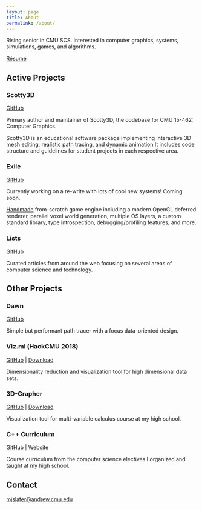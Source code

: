```yaml
---
layout: page
title: About
permalink: /about/
---
```


Rising senior in CMU SCS. Interested in computer graphics, systems, simulations, games, and algorithms.  

[Résumé](assets/resume.pdf)

## Active Projects

### Scotty3D

[GitHub](https://github.com/CMU-Graphics/Scotty3D)

Primary author and maintainer of Scotty3D, the codebase for CMU 15-462: Computer Graphics. 

Scotty3D is an educational software package implementing interactive 3D mesh editing, realistic path tracing, and dynamic animation It includes code structure and guidelines for student projects in each respective area.

### Exile

[GitHub](https://github.com/TheNumbat/exile)

Currently working on a re-write with lots of cool new systems! Coming soon.

[Handmade](https://handmade.network/manifesto) from-scratch game engine including a modern OpenGL deferred renderer, parallel voxel world generation, multiple OS layers, a custom standard library, type introspection, debugging/profiling features, and more.

### Lists

[GitHub](https://github.com/TheNumbat/Lists)

Curated articles from around the web focusing on several areas of computer science and technology.

## Other Projects

### Dawn

[GitHub](https://github.com/TheNumbat/Dawn)

Simple but performant path tracer with a focus data-oriented design.

### Viz.ml (HackCMU 2018)

[GitHub](https://github.com/TheNumbat/viz.ml) \| [Download](https://github.com/TheNumbat/viz.ml/releases)

Dimensionality reduction and visualization tool for high dimensional data sets.

### 3D-Grapher

[GitHub](https://github.com/TheNumbat/3D-Grapher) \| [Download](https://github.com/TheNumbat/3D-Grapher/releases)

Visualization tool for multi-variable calculus course at my high school.

### C++ Curriculum

[GitHub](https://github.com/TheNumbat/cpp-course) \| [Website](https://thenumbat.github.io/cpp-course)

Course curriculum from the computer science electives I organized and taught at my high school.

## Contact

[mjslater@andrew.cmu.edu](mailto:mjslater@andrew.cmu.edu)
